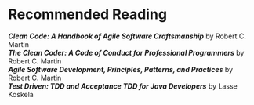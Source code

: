 # Recommended Reading

__*Clean Code: A Handbook of Agile Software Craftsmanship*__ by Robert C. Martin  
__*The Clean Coder: A Code of Conduct for Professional Programmers*__ by Robert C. Martin  
__*Agile Software Development, Principles, Patterns, and Practices*__ by Robert C. Martin  
__*Test Driven: TDD and Acceptance TDD for Java Developers*__ by Lasse Koskela  
